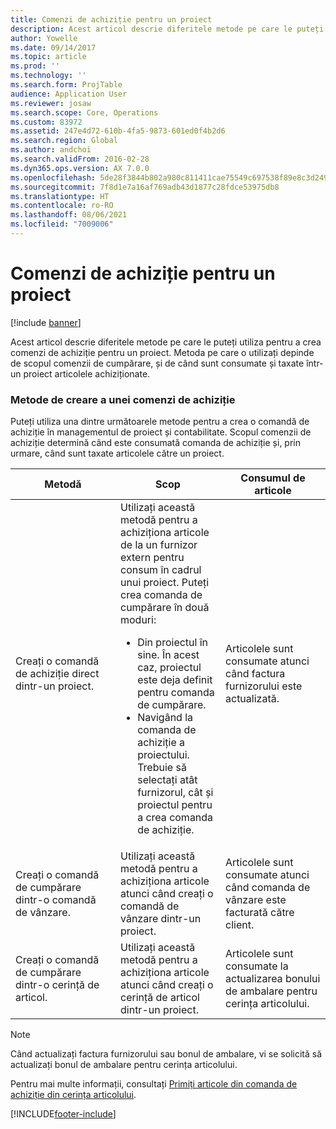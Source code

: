 ```yaml
---
title: Comenzi de achiziție pentru un proiect
description: Acest articol descrie diferitele metode pe care le puteți utiliza pentru a crea comenzi de achiziție pentru un proiect. Metoda pe care o utilizați depinde de scopul comenzii de cumpărare, și de când sunt consumate și taxate într-un proiect articolele achiziționate.
author: Yowelle
ms.date: 09/14/2017
ms.topic: article
ms.prod: ''
ms.technology: ''
ms.search.form: ProjTable
audience: Application User
ms.reviewer: josaw
ms.search.scope: Core, Operations
ms.custom: 83972
ms.assetid: 247e4d72-610b-4fa5-9873-601ed0f4b2d6
ms.search.region: Global
ms.author: andchoi
ms.search.validFrom: 2016-02-28
ms.dyn365.ops.version: AX 7.0.0
ms.openlocfilehash: 5de28f3844b802a980c811411cae75549c697538f89e8c3d2495ea171a188524
ms.sourcegitcommit: 7f8d1e7a16af769adb43d1877c28fdce53975db8
ms.translationtype: HT
ms.contentlocale: ro-RO
ms.lasthandoff: 08/06/2021
ms.locfileid: "7009006"
---
```

# <a name="purchase-orders-for-a-project"></a>Comenzi de achiziție pentru un proiect

[!include [banner](../includes/banner.md)]

Acest articol descrie diferitele metode pe care le puteți utiliza pentru a crea comenzi de achiziție pentru un proiect. Metoda pe care o utilizați depinde de scopul comenzii de cumpărare, și de când sunt consumate și taxate într-un proiect articolele achiziționate.

### <a name="methods-for-creating-a-purchase-order"></a>Metode de creare a unei comenzi de achiziție

Puteți utiliza una dintre următoarele metode pentru a crea o comandă de achiziție în managementul de proiect și contabilitate. Scopul comenzii de achiziție determină când este consumată comanda de achiziție și, prin urmare, când sunt taxate articolele către un proiect.

<table>
<colgroup>
<col width="33%" />
<col width="33%" />
<col width="33%" />
</colgroup>
<thead>
<tr class="header">
<th>Metodă</th>
<th>Scop</th>
<th>Consumul de articole</th>
</tr>
</thead>
<tbody>
<tr class="odd">
<td>Creați o comandă de achiziție direct dintr-un proiect.</td>
<td>Utilizați această metodă pentru a achiziționa articole de la un furnizor extern pentru consum în cadrul unui proiect. Puteți crea comanda de cumpărare în două moduri:
<ul>
<li>Din proiectul în sine. În acest caz, proiectul este deja definit pentru comanda de cumpărare.</li>
<li>Navigând la comanda de achiziție a proiectului. Trebuie să selectați atât furnizorul, cât și proiectul pentru a crea comanda de achiziție.</li>
</ul></td>
<td>Articolele sunt consumate atunci când factura furnizorului este actualizată.</td>
</tr>
<tr class="even">
<td>Creați o comandă de cumpărare dintr-o comandă de vânzare.</td>
<td>Utilizați această metodă pentru a achiziționa articole atunci când creați o comandă de vânzare dintr-un proiect.</td>
<td>Articolele sunt consumate atunci când comanda de vânzare este facturată către client.</td>
</tr>
<tr class="odd">
<td>Creați o comandă de cumpărare dintr-o cerință de articol.</td>
<td>Utilizați această metodă pentru a achiziționa articole atunci când creați o cerință de articol dintr-un proiect.</td>
<td>Articolele sunt consumate la actualizarea bonului de ambalare pentru cerința articolului.</td>
</tr>
</tbody>
</table>

> [!NOTE] 
> Când actualizați factura furnizorului sau bonul de ambalare, vi se solicită să actualizați bonul de ambalare pentru cerința articolului.

Pentru mai multe informații, consultați [Primiți articole din comanda de achiziție din cerința articolului](tasks/receive-items-purchase-order-item-requirement.md).



[!INCLUDE[footer-include](../includes/footer-banner.md)]